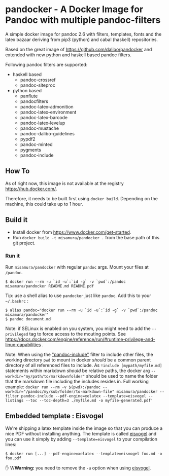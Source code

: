 # pandocker - A Docker Image for Pandoc with multiple pandoc-filters


A simple docker image for pandoc 2.6 with filters, templates, fonts and the
latex bazaar deriving from pip3 (python) and cabal (haskell) repositories.


Based on the great image of https://github.com/dalibo/pandocker and extended with new python and haskell based pandoc filters.

Following pandoc filters are supported:

+ haskell based
    + pandoc-crossref
    + pandoc-siteproc
+ python based
    + panflute
    + pandocfilters
    + pandoc-latex-admonition
    + pandoc-latex-environment
    + pandoc-latex-barcode
    + pandoc-latex-levelup
    + pandoc-mustache
    + pandoc-dalibo-guidelines
    + pypdf2
    + pandoc-minted
    + pygments
    + pandoc-include


## How To

As of right now, this image is not available at the registry https://hub.docker.com/.

Therefore, it needs to be built first using `docker build`. Depending on the machine, this could take up to 1 hour.

## Build it

+ Install docker from https://www.docker.com/get-started.
+ Run `docker build -t misamura/pandocker .` from the base path of this git project.


### Run it

Run `misamura/pandocker`  with regular `pandoc` args. Mount your files at `/pandoc`.

``` console
$ docker run --rm -u `id -u`:`id -g` -v `pwd`:/pandoc misamura/pandocker README.md README.pdf
```

Tip: use a shell alias to use `pandocker` just like `pandoc`.
Add this to your `~/.bashrc` :

``` console
$ alias pandoc="docker run --rm -u `id -u`:`id -g` -v `pwd`:/pandoc misamura/pandocker"
$ pandoc document.md
```

Note: if SELinux is enabled on you system, you might need to add the
`--privileged` tag to force access to the mouting points. See
https://docs.docker.com/engine/reference/run/#runtime-privilege-and-linux-capabilities .

Note: When using the ["pandoc-include"](https://pypi.org/project/pandoc-include) filter to include other files, the working directory `pwd` to mount in docker *should* be a common parent directory of all referenced files to include. As `!include [mypath/myfile.md]` statements within markdown *should* be relative paths, the docker arg `--workdir="my/path/to/markdownfolder"` should be used to name the folder that the markdown file including the includes resides in. Full working example: `docker run --rm -v $(pwd):/pandoc --workdir="/pandoc/my/sub/folder/to-markdown-file" misamura/pandocker --filter pandoc-include --pdf-engine=xelatex --template=eisvogel --listings --toc --toc-depth=3 ./myfile.md -o myfile-generated.pdf'`


## Embedded template : Eisvogel

We're shipping a latex template inside the image so that you can produce a
nice PDF without installing anything.  The template is called [eisvogel] and
you can use it simply by adding `--template=eisvogel` to your compilation
lines:

``` console
$ docker run [...] --pdf-engine=xelatex --template=eisvogel foo.md -o foo.pdf
```

✋ W**Warning:** you need to remove the `-u` option when using [eisvogel].

[eisvogel]: https://github.com/Wandmalfarbe/pandoc-latex-template 
